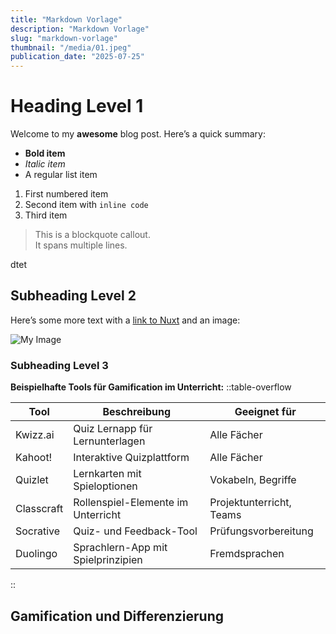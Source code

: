 ```yaml
---
title: "Markdown Vorlage"
description: "Markdown Vorlage"
slug: "markdown-vorlage"
thumbnail: "/media/01.jpeg"
publication_date: "2025-07-25"
---
```


# Heading Level 1

Welcome to my **awesome** blog post. Here’s a quick summary:

- **Bold item**
- _Italic item_
- A regular list item

1. First numbered item
2. Second item with `inline code`
3. Third item

> This is a blockquote callout.  
> It spans multiple lines.

<aside>
dtet
</aside>

## Subheading Level 2

Here’s some more text with a [link to Nuxt](https://nuxt.com) and an image:

![My Image](/media/01.jpeg)

### Subheading Level 3

**Beispielhafte Tools für Gamification im Unterricht:**
::table-overflow

| Tool       | Beschreibung                       | Geeignet für             |
| ---------- | ---------------------------------- | ------------------------ |
| Kwizz.ai   | Quiz Lernapp für Lernunterlagen    | Alle Fächer              |
| Kahoot!    | Interaktive Quizplattform          | Alle Fächer              |
| Quizlet    | Lernkarten mit Spieloptionen       | Vokabeln, Begriffe       |
| Classcraft | Rollenspiel-Elemente im Unterricht | Projektunterricht, Teams |
| Socrative  | Quiz- und Feedback-Tool            | Prüfungsvorbereitung     |
| Duolingo   | Sprachlern-App mit Spielprinzipien | Fremdsprachen            |

::

## Gamification und Differenzierung
